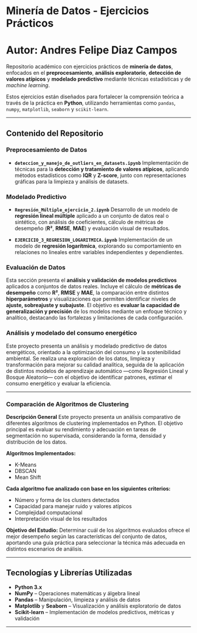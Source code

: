 
# Minería de Datos - Ejercicios Prácticos
# Autor: Andres Felipe Diaz Campos 

Repositorio académico con ejercicios prácticos de **minería de datos**, enfocados en el **preprocesamiento**, **análisis exploratorio**, **detección de valores atípicos** y **modelado predictivo** mediante técnicas estadísticas y de *machine learning*.

Estos ejercicios están diseñados para fortalecer la comprensión teórica a través de la práctica en **Python**, utilizando herramientas como `pandas`, `numpy`, `matplotlib`, `seaborn` y `scikit-learn`.

---

## Contenido del Repositorio

### Preprocesamiento de Datos

* **`deteccion_y_manejo_de_outliers_en_datasets.ipynb`**
  Implementación de técnicas para la **detección y tratamiento de valores atípicos**, aplicando métodos estadísticos como **IQR** y **Z-score**, junto con representaciones gráficas para la limpieza y análisis de datasets.

### Modelado Predictivo

* **`Regresión_Múltiple_ejercicio_2.ipynb`**
  Desarrollo de un modelo de **regresión lineal múltiple** aplicado a un conjunto de datos real o sintético, con análisis de coeficientes, cálculo de métricas de desempeño (**R²**, **RMSE**, **MAE**) y evaluación visual de resultados.

* **`EJERCICIO_3_REGRESION_LOGARITMICA.ipynb`**
  Implementación de un modelo de **regresión logarítmica**, explorando su comportamiento en relaciones no lineales entre variables independientes y dependientes.

### Evaluación de Datos

Esta sección presenta el **análisis y validación de modelos predictivos** aplicados a conjuntos de datos reales.
Incluye el cálculo de **métricas de desempeño** como **R²**, **RMSE** y **MAE**, la comparación entre distintos **hiperparámetros** y visualizaciones que permiten identificar niveles de **ajuste, sobreajuste y subajuste**.
El objetivo es **evaluar la capacidad de generalización y precisión** de los modelos mediante un enfoque técnico y analítico, destacando las fortalezas y limitaciones de cada configuración.
### Análisis y modelado del consumo energético
Este proyecto presenta un análisis y modelado predictivo de datos energéticos, orientado a la optimización del consumo y la sostenibilidad ambiental.
Se realiza una exploración de los datos, limpieza y transformación para mejorar su calidad analítica, seguida de la aplicación de distintos modelos de aprendizaje automático —como Regresión Lineal y Bosque Aleatorio— con el objetivo de identificar patrones, estimar el consumo energético y evaluar la eficiencia.

---
### Comparación de Algoritmos de Clustering
**Descripción General**
Este proyecto presenta un análisis comparativo de diferentes algoritmos de clustering implementados en Python.
El objetivo principal es evaluar su rendimiento y adecuación en tareas de segmentación no supervisada, considerando la forma, densidad y distribución de los datos.

**Algoritmos Implementados:** 
- K-Means
- DBSCAN
- Mean Shift
  
**Cada algoritmo fue analizado con base en los siguientes criterios:**
- Número y forma de los clusters detectados
- Capacidad para manejar ruido y valores atípicos
- Complejidad computacional
- Interpretación visual de los resultados
  
**Objetivo del Estudio:** 
Determinar cuál de los algoritmos evaluados ofrece el mejor desempeño según las características del conjunto de datos, aportando una guía práctica para seleccionar la técnica más adecuada en distintos escenarios de análisis.

---

## Tecnologías y Librerías Utilizadas

* **Python 3.x**
* **NumPy** – Operaciones matemáticas y álgebra lineal
* **Pandas** – Manipulación, limpieza y análisis de datos
* **Matplotlib** y **Seaborn** – Visualización y análisis exploratorio de datos
* **Scikit-learn** – Implementación de modelos predictivos, métricas y validación

---

